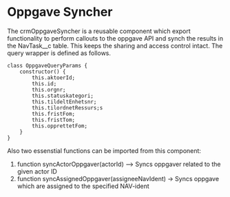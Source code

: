 # Oppgave Syncher

The crmOppgaveSyncher is a reusable component which export functionality to perform callouts to the oppgave API and synch the results in the NavTask\_\_c table. This keeps the sharing and access control intact. The query wrapper is defined as follows.

```
class OppgaveQueryParams {
    constructor() {
        this.aktoerId;
        this.id;
        this.orgnr;
        this.statuskategori;
        this.tildeltEnhetsnr;
        this.tilordnetRessurs;s
        this.fristFom;
        this.fristTom;
        this.opprettetFom;
    }
}
```

Also two essenstial functions can be imported from this component:

1. function syncActorOppgaver(actorId) --> Syncs oppgaver related to the given actor ID
2. function syncAssignedOppgaver(assigneeNavIdent) -> Syncs oppgave which are assigned to the specified NAV-ident

